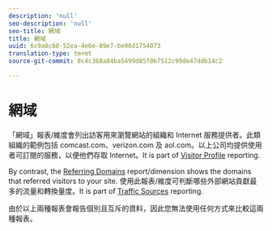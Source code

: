 ```yaml
---
description: 'null'
seo-description: 'null'
seo-title: 網域
title: 網域
uuid: 6c9a8c68-52ea-4e6e-89e7-be90d1754073
translation-type: tm+mt
source-git-commit: 8c4c368a84ba5499d85f0b7512c99de47ddb14c2

---
```



# 網域

「網域」報表/維度會列出訪客用來瀏覽網站的組織和 Internet 服務提供者。此類組織的範例包括 comcast.com、verizon.com 及 aol.com。以上公司均提供使用者可訂閱的服務，以便他們存取 Internet。It is part of [Visitor Profile](reports-visitor-profile.md) reporting.

By contrast, the [Referring Domains](/help/components/c-variables/dimensionslist/reports-referring-domains.md) report/dimension shows the domains that referred visitors to your site. 使用此報表/維度可判斷哪些外部網站貢獻最多的流量和轉換量度。It is part of [Traffic Sources](reports-traffic-sources.md) reporting.

由於以上兩種報表會報告個別且互斥的資料，因此您無法使用任何方式來比較這兩種報表。
